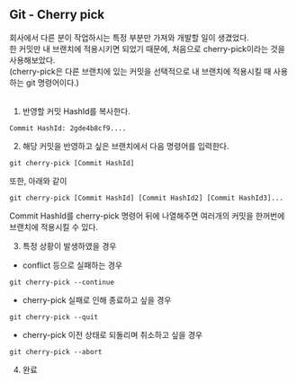 ## Git - Cherry pick
회사에서 다른 분이 작업하시는 특정 부분만 가져와 개발할 일이 생겼었다.<br>
한 커밋만 내 브랜치에 적용시키면 되었기 때문에, 처음으로 cherry-pick이라는 것을 사용해보았다.<br>
(cherry-pick은 다른 브랜치에 있는 커밋을 선택적으로 내 브랜치에 적용시킬 때 사용하는 git 명령어이다.)<br><br>
1. 반영할 커밋 HashId를 복사한다.
```
Commit HashId: 2gde4b8cf9.... 
```
2. 해당 커밋을 반영하고 싶은 브랜치에서 다음 명령어를 입력한다.
```
git cherry-pick [Commit HashId]
```
또한, 아래와 같이
```
git cherry-pick [Commit HashId] [Commit HashId2] [Commit HashId3]...
```
Commit HashId를 cherry-pick 명령어 뒤에 나열해주면 여러개의 커밋을 한꺼번에 브랜치에 적용시킬 수 있다.

3. 특정 상황이 발생하였을 경우
- conflict 등으로 실패하는 경우
```
git cherry-pick --continue
```
- cherry-pick 실패로 인해 종료하고 싶을 경우
```
git cherry-pick --quit
```
- cherry-pick 이전 상태로 되돌리며 취소하고 싶을 경우
```
git cherry-pick --abort
```
4. 완료
